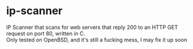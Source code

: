 # ip-scanner
IP Scanner that scans for web servers that reply 200 to an HTTP GET request on port 80, written in C.\
Only tested on OpenBSD, and it's still a fucking mess, I may fix it up soon
